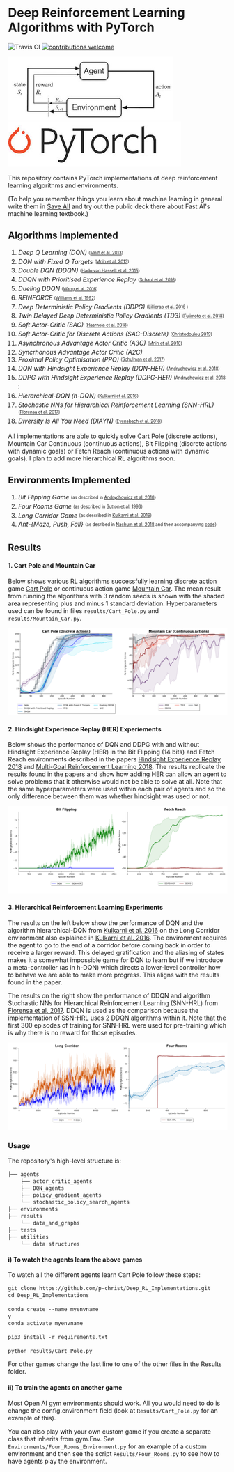 # Deep Reinforcement Learning Algorithms with PyTorch

![Travis CI](https://travis-ci.org/p-christ/Deep-Reinforcement-Learning-Algorithms-with-PyTorch.svg?branch=master)
[![contributions welcome](https://img.shields.io/badge/contributions-welcome-brightgreen.svg?style=flat)](https://github.com/dwyl/esta/issues)



![RL](utilities/RL_image.jpeg)   ![PyTorch](utilities/PyTorch-logo-2.jpg)

This repository contains PyTorch implementations of deep reinforcement learning algorithms and environments. 

(To help you remember things you learn about machine learning in general write them in [Save All](https://www.saveall.ai/public_decks/deck=140) and try out the public deck there about Fast AI's machine learning textbook.)

## **Algorithms Implemented**  

1. *Deep Q Learning (DQN)* <sub><sup> ([Mnih et al. 2013](https://arxiv.org/pdf/1312.5602.pdf)) </sup></sub>  
1. *DQN with Fixed Q Targets* <sub><sup> ([Mnih et al. 2013](https://arxiv.org/pdf/1312.5602.pdf)) </sup></sub>
1. *Double DQN (DDQN)* <sub><sup> ([Hado van Hasselt et al. 2015](https://arxiv.org/pdf/1509.06461.pdf)) </sup></sub>
1. *DDQN with Prioritised Experience Replay* <sub><sup> ([Schaul et al. 2016](https://arxiv.org/pdf/1511.05952.pdf)) </sup></sub>
1. *Dueling DDQN* <sub><sup> ([Wang et al. 2016](http://proceedings.mlr.press/v48/wangf16.pdf)) </sup></sub>
1. *REINFORCE* <sub><sup> ([Williams et al. 1992](http://www-anw.cs.umass.edu/~barto/courses/cs687/williams92simple.pdf)) </sup></sub>
1. *Deep Deterministic Policy Gradients (DDPG)* <sub><sup> ([Lillicrap et al. 2016](https://arxiv.org/pdf/1509.02971.pdf) ) </sup></sub>
1. *Twin Delayed Deep Deterministic Policy Gradients (TD3)* <sub><sup> ([Fujimoto et al. 2018](https://arxiv.org/abs/1802.09477)) </sup></sub>
1. *Soft Actor-Critic (SAC)* <sub><sup> ([Haarnoja et al. 2018](https://arxiv.org/pdf/1812.05905.pdf)) </sup></sub>
1. *Soft Actor-Critic for Discrete Actions (SAC-Discrete)* <sub><sup> ([Christodoulou 2019](https://arxiv.org/abs/1910.07207)) </sup></sub> 
1. *Asynchronous Advantage Actor Critic (A3C)* <sub><sup> ([Mnih et al. 2016](https://arxiv.org/pdf/1602.01783.pdf)) </sup></sub>
1. *Syncrhonous Advantage Actor Critic (A2C)*
1. *Proximal Policy Optimisation (PPO)* <sub><sup> ([Schulman et al. 2017](https://openai-public.s3-us-west-2.amazonaws.com/blog/2017-07/ppo/ppo-arxiv.pdf)) </sup></sub>
1. *DQN with Hindsight Experience Replay (DQN-HER)* <sub><sup> ([Andrychowicz et al. 2018](https://arxiv.org/pdf/1707.01495.pdf)) </sup></sub>
1. *DDPG with Hindsight Experience Replay (DDPG-HER)* <sub><sup> ([Andrychowicz et al. 2018](https://arxiv.org/pdf/1707.01495.pdf) ) </sup></sub>
1. *Hierarchical-DQN (h-DQN)* <sub><sup> ([Kulkarni et al. 2016](https://arxiv.org/pdf/1604.06057.pdf)) </sup></sub>
1. *Stochastic NNs for Hierarchical Reinforcement Learning (SNN-HRL)* <sub><sup> ([Florensa et al. 2017](https://arxiv.org/pdf/1704.03012.pdf)) </sup></sub>
1. *Diversity Is All You Need (DIAYN)* <sub><sup> ([Eyensbach et al. 2018](https://arxiv.org/pdf/1802.06070.pdf)) </sup></sub>

All implementations are able to quickly solve Cart Pole (discrete actions), Mountain Car Continuous (continuous actions), 
Bit Flipping (discrete actions with dynamic goals) or Fetch Reach (continuous actions with dynamic goals). I plan to add more hierarchical RL algorithms soon.

## **Environments Implemented**

1. *Bit Flipping Game* <sub><sup> (as described in [Andrychowicz et al. 2018](https://arxiv.org/pdf/1707.01495.pdf)) </sup></sub>
1. *Four Rooms Game* <sub><sup> (as described in [Sutton et al. 1998](http://www-anw.cs.umass.edu/~barto/courses/cs687/Sutton-Precup-Singh-AIJ99.pdf)) </sup></sub>
1. *Long Corridor Game* <sub><sup> (as described in [Kulkarni et al. 2016](https://arxiv.org/pdf/1604.06057.pdf)) </sup></sub>
1. *Ant-{Maze, Push, Fall}* <sub><sup> (as desribed in [Nachum et al. 2018](https://arxiv.org/pdf/1805.08296.pdf) and their accompanying [code](https://github.com/tensorflow/models/tree/master/research/efficient-hrl)) </sup></sub>

## **Results**

#### 1. Cart Pole and Mountain Car

Below shows various RL algorithms successfully learning discrete action game [Cart Pole](https://github.com/openai/gym/wiki/CartPole-v0)
 or continuous action game [Mountain Car](https://github.com/openai/gym/wiki/MountainCarContinuous-v0). The mean result from running the algorithms 
 with 3 random seeds is shown with the shaded area representing plus and minus 1 standard deviation. Hyperparameters
 used can be found in files `results/Cart_Pole.py` and `results/Mountain_Car.py`. 
 
![Cart Pole and Mountain Car Results](results/data_and_graphs/CartPole_and_MountainCar_Graph.png) 


#### 2. Hindsight Experience Replay (HER) Experiements

Below shows the performance of DQN and DDPG with and without Hindsight Experience Replay (HER) in the Bit Flipping (14 bits) 
and Fetch Reach environments described in the papers [Hindsight Experience Replay 2018](https://arxiv.org/pdf/1707.01495.pdf) 
and [Multi-Goal Reinforcement Learning 2018](https://arxiv.org/abs/1802.09464). The results replicate the results found in 
the papers and show how adding HER can allow an agent to solve problems that it otherwise would not be able to solve at all. Note that the same hyperparameters were used within each pair of agents and so the only difference 
between them was whether hindsight was used or not. 

![HER Experiment Results](results/data_and_graphs/HER_Experiments.png)

#### 3. Hierarchical Reinforcement Learning Experiments

The results on the left below show the performance of DQN and the algorithm hierarchical-DQN from [Kulkarni et al. 2016](https://arxiv.org/pdf/1604.06057.pdf)
on the Long Corridor environment also explained in [Kulkarni et al. 2016](https://arxiv.org/pdf/1604.06057.pdf). The environment
requires the agent to go to the end of a corridor before coming back in order to receive a larger reward. This delayed 
gratification and the aliasing of states makes it a somewhat impossible game for DQN to learn but if we introduce a 
meta-controller (as in h-DQN) which directs a lower-level controller how to behave we are able to make more progress. This 
aligns with the results found in the paper. 

The results on the right show the performance of DDQN and algorithm Stochastic NNs for Hierarchical Reinforcement Learning 
(SNN-HRL) from [Florensa et al. 2017](https://arxiv.org/pdf/1704.03012.pdf). DDQN is used as the comparison because
the implementation of SSN-HRL uses 2 DDQN algorithms within it. Note that the first 300 episodes of training
for SNN-HRL were used for pre-training which is why there is no reward for those episodes. 
 
![Long Corridor and Four Rooms](results/data_and_graphs/Four_Rooms_and_Long_Corridor.png)
     

### Usage ###

The repository's high-level structure is:
 
    ├── agents                    
        ├── actor_critic_agents   
        ├── DQN_agents         
        ├── policy_gradient_agents
        └── stochastic_policy_search_agents 
    ├── environments   
    ├── results             
        └── data_and_graphs        
    ├── tests
    ├── utilities             
        └── data structures            
   

#### i) To watch the agents learn the above games  

To watch all the different agents learn Cart Pole follow these steps:

```commandline
git clone https://github.com/p-christ/Deep_RL_Implementations.git
cd Deep_RL_Implementations

conda create --name myenvname
y
conda activate myenvname

pip3 install -r requirements.txt

python results/Cart_Pole.py
``` 

For other games change the last line to one of the other files in the Results folder. 

#### ii) To train the agents on another game  

Most Open AI gym environments should work. All you would need to do is change the config.environment field (look at `Results/Cart_Pole.py`  for an example of this). 

You can also play with your own custom game if you create a separate class that inherits from gym.Env. See `Environments/Four_Rooms_Environment.py`
for an example of a custom environment and then see the script `Results/Four_Rooms.py` to see how to have agents play the environment.
